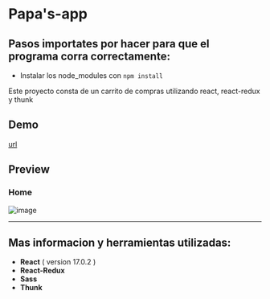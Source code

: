 # Papa's-app
  ## Pasos importates por hacer para que el programa corra correctamente:
  - Instalar los node_modules con `npm install` 

Este proyecto consta de un carrito de compras utilizando react, react-redux y thunk

## Demo
[url](https://arizhernandez.github.io/restaurant/)

## Preview
  
  ### Home
  ![image](https://user-images.githubusercontent.com/37966712/124527608-415e6a80-ddc3-11eb-8985-1554df8c3333.png)

-------

## Mas informacion y herramientas utilizadas:
 - **React** ( version 17.0.2 )
 - **React-Redux**
 - **Sass**
 - **Thunk** 
